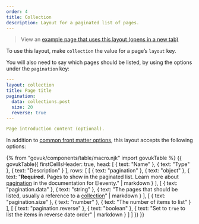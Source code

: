 ```yaml
---
order: 4
title: Collection
description: Layout for a paginated list of pages.
---
```


> View an <a href="/example/collection" target="_blank">example page that uses this layout (opens in a new tab)</a>

To use this layout, make `collection` the value for a page’s `layout` key.

You will also need to say which pages should be listed, by using the options under the `pagination` key:

```yaml
---
layout: collection
title: Page title
pagination:
  data: collections.post
  size: 20
  reverse: true
---

Page introduction content (optional).
```

In addition to [common front matter options](/layouts#common-front-matter-options), this layout accepts the following options:

{% from "govuk/components/table/macro.njk" import govukTable %}
{{ govukTable({
  firstCellIsHeader: true,
  head: [
    { text: "Name" },
    { text: "Type" },
    { text: "Description" }
  ],
  rows: [
    [
      { text: "pagination" },
      { text: "object" },
      { text: "**Required.** Pages to show in the paginated list. Learn more about [pagination](https://www.11ty.dev/docs/pagination/) in the documentation for Eleventy." | markdown }
    ],
    [
      { text: "pagination.data" },
      { text: "string" },
      { text: "The pages that should be listed, usually a reference to a [collection](https://www.11ty.dev/docs/collections/)" | markdown }
    ],
    [
      { text: "pagination.size" },
      { text: "number" },
      { text: "The number of items to list" }
    ],
    [
      { text: "pagination.reverse" },
      { text: "boolean" },
      { text: "Set to `true` to list the items in reverse date order" | markdown }
    ]
  ]
}) }}
